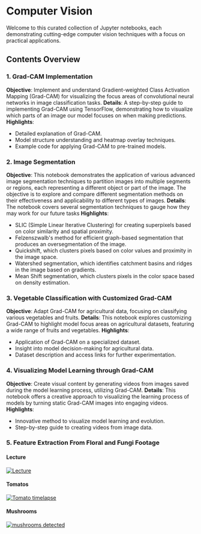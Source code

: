 #  Computer Vision

Welcome to this curated collection of Jupyter notebooks, each demonstrating cutting-edge computer vision techniques with a focus on practical applications. 

## Contents Overview

### 1. Grad-CAM Implementation
**Objective**: Implement and understand Gradient-weighted Class Activation Mapping (Grad-CAM) for visualizing the focus areas of convolutional neural networks in image classification tasks.
**Details**: A step-by-step guide to implementing Grad-CAM using TensorFlow, demonstrating how to visualize which parts of an image our model focuses on when making predictions.
**Highlights**: 
  - Detailed explanation of Grad-CAM.
  - Model structure understanding and heatmap overlay techniques.
  - Example code for applying Grad-CAM to pre-trained models.

### 2. Image Segmentation
**Objective**: This notebook demonstrates the application of various advanced image segmentation techniques to partition images into multiple segments or regions, each representing a different object or part of the image. The objective is to explore and compare different segmentation methods on their effectiveness and applicability to different types of images.
**Details**: The notebook covers several segmentation techniques to gauge how they may work for our future tasks
**Highlights**: 
- SLIC (Simple Linear Iterative Clustering) for creating superpixels based on color similarity and spatial proximity.
- Felzenszwalb's method for efficient graph-based segmentation that produces an oversegmentation of the image.
- Quickshift, which clusters pixels based on color values and proximity in the image space.
- Watershed segmentation, which identifies catchment basins and ridges in the image based on gradients.
- Mean Shift segmentation, which clusters pixels in the color space based on density estimation.


### 3. Vegetable Classification with Customized Grad-CAM
**Objective**: Adapt Grad-CAM for agricultural data, focusing on classifying various vegetables and fruits.
**Details**: This notebook explores customizing Grad-CAM to highlight model focus areas on agricultural datasets, featuring a wide range of fruits and vegetables.
**Highlights**: 
  - Application of Grad-CAM on a specialized dataset.
  - Insight into model decision-making for agricultural data.
  - Dataset description and access links for further experimentation.

### 4. Visualizing Model Learning through Grad-CAM
**Objective**: Create visual content by generating videos from images saved during the model learning process, utilizing Grad-CAM.
**Details**: This notebook offers a creative approach to visualizing the learning process of models by turning static Grad-CAM images into engaging videos.
**Highlights**: 
  - Innovative method to visualize model learning and evolution.
  - Step-by-step guide to creating videos from image data.


### 5. Feature Extraction From Floral and Fungi Footage

#### Lecture
[![Lecture](https://img.youtube.com/vi/Y8SaA25KlVk/0.jpg)](https://www.youtube.com/watch?v=Y8SaA25KlVk)

#### Tomatos
[![Tomato timelapse](https://img.youtube.com/vi/7TCIeCOCHMc/0.jpg)](https://www.youtube.com/watch?v=7TCIeCOCHMc)

#### Mushrooms
[![mushrooms detected](https://img.youtube.com/vi/zauNC9Wd6cg/0.jpg)](https://www.youtube.com/watch?v=zauNC9Wd6cg)


